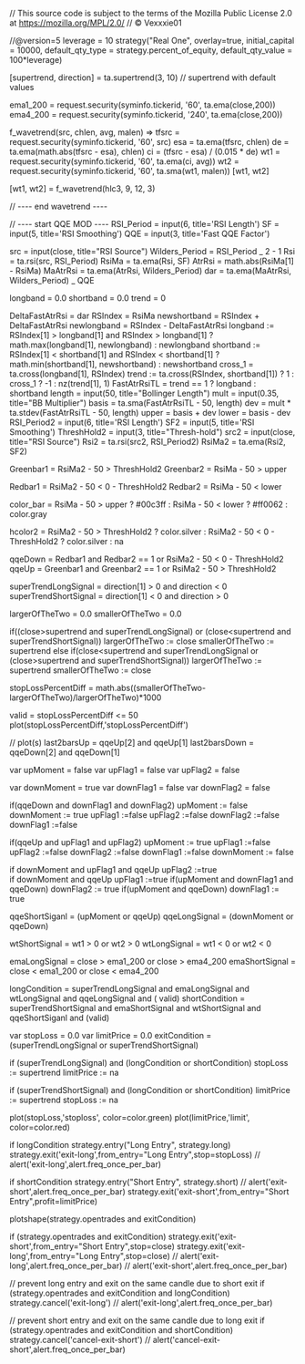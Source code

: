 // This source code is subject to the terms of the Mozilla Public License 2.0 at https://mozilla.org/MPL/2.0/
// © Vexxxie01

//@version=5
leverage = 10
strategy("Real One", overlay=true, initial_capital = 10000, default_qty_type = strategy.percent_of_equity, default_qty_value = 100\*leverage)

[supertrend, direction] = ta.supertrend(3, 10) // supertrend with default values

ema1_200 = request.security(syminfo.tickerid, '60', ta.ema(close,200))
ema4_200 = request.security(syminfo.tickerid, '240', ta.ema(close,200))

f_wavetrend(src, chlen, avg, malen) =>
tfsrc = request.security(syminfo.tickerid, '60', src)
esa = ta.ema(tfsrc, chlen)
de = ta.ema(math.abs(tfsrc - esa), chlen)
ci = (tfsrc - esa) / (0.015 \* de)
wt1 = request.security(syminfo.tickerid, '60', ta.ema(ci, avg))
wt2 = request.security(syminfo.tickerid, '60', ta.sma(wt1, malen))
[wt1, wt2]

[wt1, wt2] = f_wavetrend(hlc3, 9, 12, 3)

// ---- end wavetrend ----

// ---- start QQE MOD ----
RSI_Period = input(6, title='RSI Length')
SF = input(5, title='RSI Smoothing')
QQE = input(3, title='Fast QQE Factor')

src = input(close, title="RSI Source")
Wilders_Period = RSI_Period _ 2 - 1
Rsi = ta.rsi(src, RSI_Period)
RsiMa = ta.ema(Rsi, SF)
AtrRsi = math.abs(RsiMa[1] - RsiMa)
MaAtrRsi = ta.ema(AtrRsi, Wilders_Period)
dar = ta.ema(MaAtrRsi, Wilders_Period) _ QQE

longband = 0.0
shortband = 0.0
trend = 0

DeltaFastAtrRsi = dar
RSIndex = RsiMa
newshortband = RSIndex + DeltaFastAtrRsi
newlongband = RSIndex - DeltaFastAtrRsi
longband := RSIndex[1] > longband[1] and RSIndex > longband[1] ?
math.max(longband[1], newlongband) : newlongband
shortband := RSIndex[1] < shortband[1] and RSIndex < shortband[1] ?
math.min(shortband[1], newshortband) : newshortband
cross_1 = ta.cross(longband[1], RSIndex)
trend := ta.cross(RSIndex, shortband[1]) ? 1 : cross_1 ? -1 : nz(trend[1], 1)
FastAtrRsiTL = trend == 1 ? longband : shortband
length = input(50, title="Bollinger Length")
mult = input(0.35, title="BB Multiplier")
basis = ta.sma(FastAtrRsiTL - 50, length)
dev = mult \* ta.stdev(FastAtrRsiTL - 50, length)
upper = basis + dev
lower = basis - dev
RSI_Period2 = input(6, title='RSI Length')
SF2 = input(5, title='RSI Smoothing')
ThreshHold2 = input(3, title="Thresh-hold")
src2 = input(close, title="RSI Source")
Rsi2 = ta.rsi(src2, RSI_Period2)
RsiMa2 = ta.ema(Rsi2, SF2)

Greenbar1 = RsiMa2 - 50 > ThreshHold2
Greenbar2 = RsiMa - 50 > upper

Redbar1 = RsiMa2 - 50 < 0 - ThreshHold2
Redbar2 = RsiMa - 50 < lower

color_bar = RsiMa - 50 > upper ? #00c3ff : RsiMa - 50 < lower ? #ff0062 : color.gray

hcolor2 = RsiMa2 - 50 > ThreshHold2 ? color.silver :
RsiMa2 - 50 < 0 - ThreshHold2 ? color.silver : na

qqeDown = Redbar1 and Redbar2 == 1 or RsiMa2 - 50 < 0 - ThreshHold2
qqeUp = Greenbar1 and Greenbar2 == 1 or RsiMa2 - 50 > ThreshHold2

superTrendLongSignal = direction[1] > 0 and direction < 0
superTrendShortSignal = direction[1] < 0 and direction > 0

largerOfTheTwo = 0.0
smallerOfTheTwo = 0.0

if((close>supertrend and superTrendLongSignal) or (close<supertrend and superTrendShortSignal))
largerOfTheTwo := close
smallerOfTheTwo := supertrend
else if(close<supertrend and superTrendLongSignal or (close>supertrend and superTrendShortSignal))
largerOfTheTwo := supertrend
smallerOfTheTwo := close

stopLossPercentDiff = math.abs((smallerOfTheTwo-largerOfTheTwo)/largerOfTheTwo)\*1000

valid = stopLossPercentDiff <= 50
plot(stopLossPercentDiff,'stopLossPercentDiff')

// plot(s)
last2barsUp = qqeUp[2] and qqeUp[1]
last2barsDown = qqeDown[2] and qqeDown[1]

var upMoment = false
var upFlag1 = false
var upFlag2 = false

var downMoment = true
var downFlag1 = false
var downFlag2 = false

if(qqeDown and downFlag1 and downFlag2)
upMoment := false
downMoment := true
upFlag1 :=false
upFlag2 :=false
downFlag2 :=false
downFlag1 :=false

if(qqeUp and upFlag1 and upFlag2)
upMoment := true
upFlag1 :=false
upFlag2 :=false
downFlag2 :=false
downFlag1 :=false
downMoment := false

if downMoment and upFlag1 and qqeUp
upFlag2 :=true  
if downMoment and qqeUp
upFlag1 :=true
if(upMoment and downFlag1 and qqeDown)
downFlag2 := true
if(upMoment and qqeDown)
downFlag1 := true

qqeShortSiganl = (upMoment or qqeUp)
qqeLongSignal = (downMoment or qqeDown)

wtShortSignal = wt1 > 0 or wt2 > 0
wtLongSignal = wt1 < 0 or wt2 < 0

emaLongSignal = close > ema1_200 or close > ema4_200
emaShortSignal = close < ema1_200 or close < ema4_200

longCondition = superTrendLongSignal and emaLongSignal and wtLongSignal and qqeLongSignal and ( valid)
shortCondition = superTrendShortSignal and emaShortSignal and wtShortSignal and qqeShortSiganl and (valid)

var stopLoss = 0.0
var limitPrice = 0.0
exitCondition = (superTrendLongSignal or superTrendShortSignal)

if (superTrendLongSignal) and (longCondition or shortCondition)
stopLoss := supertrend
limitPrice := na

if (superTrendShortSignal) and (longCondition or shortCondition)
limitPrice := supertrend
stopLoss := na

plot(stopLoss,'stoploss', color=color.green)
plot(limitPrice,'limit', color=color.red)

if longCondition
strategy.entry("Long Entry", strategy.long)
strategy.exit('exit-long',from_entry="Long Entry",stop=stopLoss)
// alert('exit-long',alert.freq_once_per_bar)

if shortCondition
strategy.entry("Short Entry", strategy.short)
// alert('exit-short',alert.freq_once_per_bar)
strategy.exit('exit-short',from_entry="Short Entry",profit=limitPrice)

plotshape(strategy.opentrades and exitCondition)

if (strategy.opentrades and exitCondition)
strategy.exit('exit-short',from_entry="Short Entry",stop=close)
strategy.exit('exit-long',from_entry="Long Entry",stop=close)
// alert('exit-long',alert.freq_once_per_bar)
// alert('exit-short',alert.freq_once_per_bar)

// prevent long entry and exit on the same candle due to short exit
if (strategy.opentrades and exitCondition and longCondition)
strategy.cancel('exit-long')
// alert('exit-long',alert.freq_once_per_bar)

// prevent short entry and exit on the same candle due to long exit
if (strategy.opentrades and exitCondition and shortCondition)
strategy.cancel('cancel-exit-short')
// alert('cancel-exit-short',alert.freq_once_per_bar)
